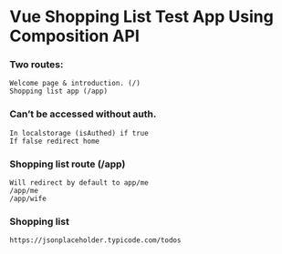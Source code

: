 # Vue Shopping List Test App Using Composition API

### Two routes:
	Welcome page & introduction. (/)
	Shopping list app (/app)

###  Can’t be accessed without auth.
	In localstorage (isAuthed) if true
	If false redirect home

### Shopping list route (/app)
	Will redirect by default to app/me
	/app/me
  	/app/wife

### Shopping list 
	https://jsonplaceholder.typicode.com/todos
